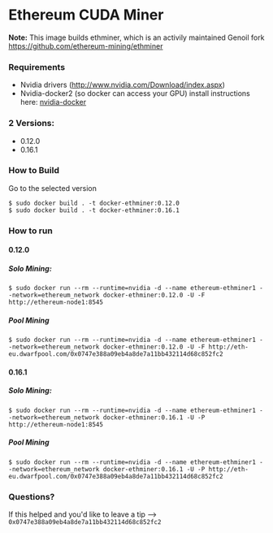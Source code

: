 # Ethereum CUDA Miner

**Note:** This image builds ethminer, which is an activily maintained Genoil fork <https://github.com/ethereum-mining/ethminer>

### Requirements
- Nvidia drivers (http://www.nvidia.com/Download/index.aspx)
- Nvidia-docker2 (so docker can access your GPU) install instructions here: [nvidia-docker](https://github.com/NVIDIA/nvidia-docker)


### 2 Versions:
- 0.12.0
- 0.16.1 

### How to Build

Go to the selected  version

```
$ sudo docker build . -t docker-ethminer:0.12.0 
$ sudo docker build . -t docker-ethminer:0.16.1
```

### How to run

#### 0.12.0
##### Solo Mining:
```
$ sudo docker run --rm --runtime=nvidia -d --name ethereum-ethminer1 --network=ethereum_network docker-ethminer:0.12.0 -U -F http://ethereum-node1:8545
```

##### Pool Mining
```
$ sudo docker run --rm --runtime=nvidia -d --name ethereum-ethminer1 --network=ethereum_network docker-ethminer:0.12.0 -U -F http://eth-eu.dwarfpool.com/0x0747e388a09eb4a8de7a11bb432114d68c852fc2
```

#### 0.16.1
##### Solo Mining:
```
$ sudo docker run --rm --runtime=nvidia -d --name ethereum-ethminer1 --network=ethereum_network docker-ethminer:0.16.1 -U -P http://ethereum-node1:8545
```

##### Pool Mining
```
$ sudo docker run --rm --runtime=nvidia -d --name ethereum-ethminer1 --network=ethereum_network docker-ethminer:0.16.1 -U -P http://eth-eu.dwarfpool.com/0x0747e388a09eb4a8de7a11bb432114d68c852fc2
```


### Questions?
If this helped and you'd like to leave a tip --> `0x0747e388a09eb4a8de7a11bb432114d68c852fc2`

